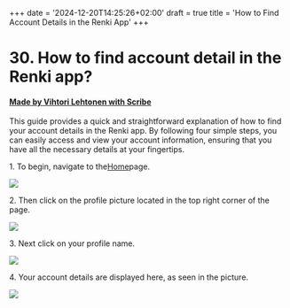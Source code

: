 +++
date = '2024-12-20T14:25:26+02:00'
draft = true
title = 'How to Find Account Details in the Renki App'
+++

# 30. How to find account detail in the Renki app?
#### [Made by Vihtori Lehtonen with Scribe](https://scribehow.com/shared/30_How_to_find_account_detail_in_the_Renki_app__7cZFW1ABTK64fkKT_sJHuA)
This guide provides a quick and straightforward explanation of how to find your account details in the Renki app. By following four simple steps, you can easily access and view your account information, ensuring that you have all the necessary details at your fingertips.

1\. To begin, navigate to the[Home](https://demo.eu.renki.app/)page.

![](https://ajeuwbhvhr.cloudimg.io/colony-recorder.s3.amazonaws.com/files/2024-03-31/9db989da-eaf9-4b72-aaa1-1286f445dae8/screenshot.jpeg?tl_px=0,0&br_px=859,481&force_format=jpeg&q=100&width=860)


2\. Then click on the profile picture located in the top right corner of the page. 

![](https://ajeuwbhvhr.cloudimg.io/colony-recorder.s3.amazonaws.com/files/2024-03-30/e9f722c6-1cd9-4d3b-9cb9-eeb4e8aedc61/ascreenshot.jpeg?tl_px=1060,0&br_px=1920,480&force_format=jpeg&q=100&width=860&wat_scale=76&wat=1&wat_opacity=0.7&wat_gravity=northwest&wat_url=https://colony-recorder.s3.us-west-1.amazonaws.com/images/watermarks/FB923C_standard.png&wat_pad=774,16)


3\. Next click on your profile name.

![](https://ajeuwbhvhr.cloudimg.io/colony-recorder.s3.amazonaws.com/files/2024-03-30/8eeddd76-1533-4a6a-8c95-4d9a623aec8d/ascreenshot.jpeg?tl_px=1060,0&br_px=1920,480&force_format=jpeg&q=100&width=860&wat_scale=76&wat=1&wat_opacity=0.7&wat_gravity=northwest&wat_url=https://colony-recorder.s3.us-west-1.amazonaws.com/images/watermarks/FB923C_standard.png&wat_pad=722,77)


4\. Your account details are displayed here, as seen in the picture.

![](https://ajeuwbhvhr.cloudimg.io/colony-recorder.s3.amazonaws.com/files/2024-03-30/6225680a-ad42-4fd8-960c-f1b055b6f12f/user_cropped_screenshot.jpeg?tl_px=0,0&br_px=1627,741&force_format=jpeg&q=100&width=1120.0)